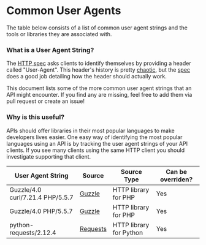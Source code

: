 # Common User Agents


The table below consists of a list of common user agent strings and the tools or libraries they are associated with.

### What is a User Agent String?
The [HTTP spec](https://tools.ietf.org/html/rfc7231#section-5.5.3) asks clients to identify themselves by providing a header called "User-Agent". This header's history is pretty [chaotic](http://webaim.org/blog/user-agent-string-history/),  but the [spec](https://tools.ietf.org/html/rfc7231#section-5.5.3) does a good job detailing how the header should actually work. 

This document lists some of the more common user agent strings that an API might encounter. If you find any are missing, feel free to add them via pull request or create an issue!

### Why is this useful?
APIs should offer libraries in their most popular languages to make developers lives easier. One easy way of identifying the most popular languages using an API is by tracking the user agent strings of your API clients.  If you see many clients using the same HTTP client you should investigate supporting that client.


| User Agent String | Source | Source Type  | Can be overriden? |
|-------------------|--------|--------------|-------------------|
| Guzzle/4.0 curl/7.21.4 PHP/5.5.7 | [Guzzle](https://github.com/guzzle/guzzle/blob/master/src/functions.php#L131) | HTTP library for PHP | Yes
| Guzzle/4.0 PHP/5.5.7         | [Guzzle](https://github.com/guzzle/guzzle/blob/master/src/functions.php#L131) | HTTP library for PHP | Yes
| python-requests/2.12.4 | [Requests](https://github.com/kennethreitz/requests/blob/master/requests/utils.py#L649-L655)| HTTP library for Python | Yes
